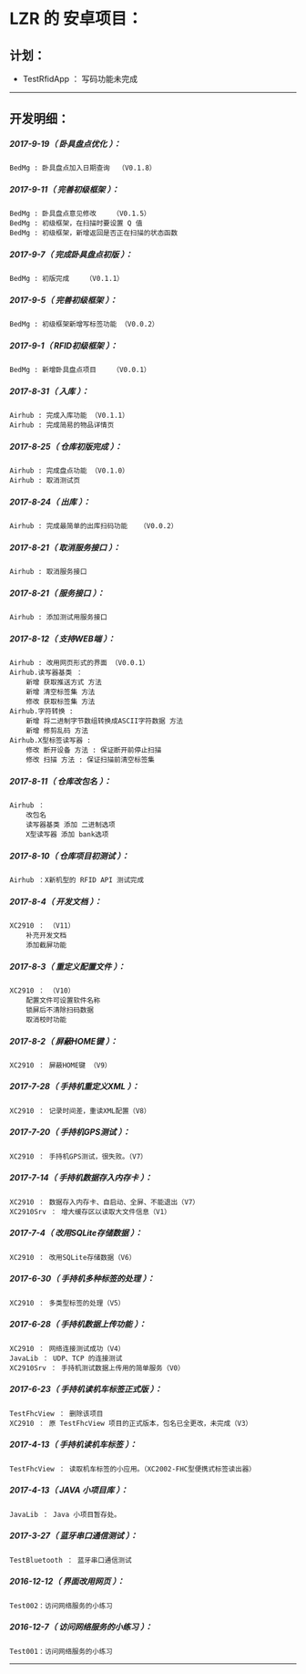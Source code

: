 LZR 的 安卓项目：
===================================================================

计划：
-------------------------------------------------------------------

- TestRfidApp ： 写码功能未完成

*******************************************************************


开发明细：
-------------------------------------------------------------------

##### 2017-9-19（ 卧具盘点优化 ）：
	BedMg : 卧具盘点加入日期查询	（V0.1.8）

##### 2017-9-11（ 完善初级框架 ）：
	BedMg : 卧具盘点意见修改	（V0.1.5）
	BedMg : 初级框架，在扫描时要设置 Q 值
	BedMg : 初级框架，新增返回是否正在扫描的状态函数

##### 2017-9-7（ 完成卧具盘点初版 ）：
	BedMg : 初版完成	（V0.1.1）

##### 2017-9-5（ 完善初级框架 ）：
	BedMg : 初级框架新增写标签功能	（V0.0.2）

##### 2017-9-1（ RFID初级框架 ）：
	BedMg : 新增卧具盘点项目	（V0.0.1）

##### 2017-8-31（ 入库 ）：
	Airhub : 完成入库功能	（V0.1.1）
	Airhub : 完成简易的物品详情页

##### 2017-8-25（ 仓库初版完成 ）：
	Airhub : 完成盘点功能	（V0.1.0）
	Airhub : 取消测试页

##### 2017-8-24（ 出库 ）：
	Airhub : 完成最简单的出库扫码功能	（V0.0.2）

##### 2017-8-21（ 取消服务接口 ）：
	Airhub : 取消服务接口

##### 2017-8-21（ 服务接口 ）：
	Airhub : 添加测试用服务接口

##### 2017-8-12（ 支持WEB端 ）：
	Airhub : 改用网页形式的界面 （V0.0.1）
	Airhub.读写器基类 ：
		新增 获取推送方式 方法
		新增 清空标签集 方法
		修改 获取标签集 方法
	Airhub.字符转换 :
		新增 将二进制字节数组转换成ASCII字符数据 方法
		新增 修剪乱码 方法
	Airhub.X型标签读写器 :
		修改 断开设备 方法 : 保证断开前停止扫描
		修改 扫描 方法 : 保证扫描前清空标签集

##### 2017-8-11（ 仓库改包名 ）：
	Airhub ：
		改包名
		读写器基类 添加 二进制选项
		X型读写器 添加 bank选项

##### 2017-8-10（ 仓库项目初测试 ）：
	Airhub ：X新机型的 RFID API 测试完成

##### 2017-8-4（ 开发文档 ）：
	XC2910 ： （V11）
		补充开发文档
		添加截屏功能

##### 2017-8-3（ 重定义配置文件 ）：
	XC2910 ： （V10）
		配置文件可设置软件名称
		锁屏后不清除扫码数据
		取消校时功能

##### 2017-8-2（ 屏蔽HOME键 ）：
	XC2910 ： 屏蔽HOME键 （V9）

##### 2017-7-28（ 手持机重定义XML ）：
	XC2910 ： 记录时间差，重读XML配置（V8）

##### 2017-7-20（ 手持机GPS测试 ）：
	XC2910 ： 手持机GPS测试，很失败。（V7）

##### 2017-7-14（ 手持机数据存入内存卡 ）：
	XC2910 ： 数据存入内存卡、自启动、全屏、不能退出（V7）
	XC2910Srv ： 增大缓存区以读取大文件信息（V1）

##### 2017-7-4（ 改用SQLite存储数据 ）：
	XC2910 ： 改用SQLite存储数据（V6）

##### 2017-6-30（ 手持机多种标签的处理 ）：
	XC2910 ： 多类型标签的处理（V5）

##### 2017-6-28（ 手持机数据上传功能 ）：
	XC2910 ： 网络连接测试成功（V4）
	JavaLib ： UDP、TCP 的连接测试
	XC2910Srv ： 手持机测试数据上传用的简单服务（V0）

##### 2017-6-23（ 手持机读机车标签正式版 ）：
	TestFhcView ： 删除该项目
	XC2910 ： 原 TestFhcView 项目的正式版本，包名已全更改，未完成（V3）

##### 2017-4-13（ 手持机读机车标签 ）：
	TestFhcView ： 读取机车标签的小应用。（XC2002-FHC型便携式标签读出器）

##### 2017-4-13（ JAVA 小项目库 ）：
	JavaLib ： Java 小项目暂存处。

##### 2017-3-27（ 蓝牙串口通信测试 ）：
	TestBluetooth ： 蓝牙串口通信测试

##### 2016-12-12（ 界面改用网页 ）：
	Test002：访问网络服务的小练习

##### 2016-12-7（ 访问网络服务的小练习 ）：
	Test001：访问网络服务的小练习

*******************************************************************
